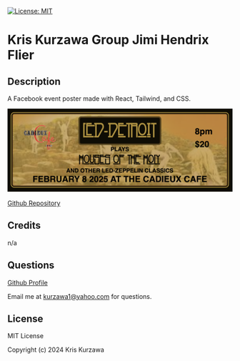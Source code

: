 [![License: MIT](https://img.shields.io/badge/License-MIT-yellow.svg)](https://opensource.org/licenses/MIT)
# Kris Kurzawa Group Jimi Hendrix Flier

## Description
A Facebook event poster made with React, Tailwind, and CSS.


![screenshot1](https://github.com/KKurzawa/houses-of-the-holy/blob/main/public/Feb8.png)

[Github Repository](https://github.com/KKurzawa/jimi-henderix-tribute)

## Credits

n/a

## Questions

[Github Profile](https://github.com/KKurzawa)

Email me at kurzawa1@yahoo.com for questions.

## License

MIT License

Copyright (c) 2024 Kris Kurzawa